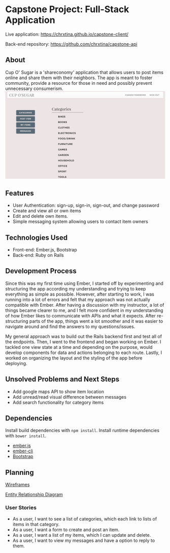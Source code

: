 # Capstone Project: Full-Stack Application

Live application: https://chrxtina.github.io/capstone-client/

Back-end repository: https://github.com/chrxtina/capstone-api

## About

Cup O' Sugar is a 'shareconomy' application that allows users to post items online and share them with their neighbors. The app is meant to foster community, provide a resource for those in need and possibly prevent unnecessary consumerism.
![Cup O' Sugar screenshot](/app/images/CupoSugarScreenshot.jpg)

## Features

* User Authentication: sign-up, sign-in, sign-out, and change password
* Create and view all or own items
* Edit and delete own items.
* Simple messaging system allowing users to contact item owners

## Technologies Used

* Front-end: Ember.js, Bootstrap
* Back-end: Ruby on Rails

## Development Process

Since this was my first time using Ember, I started off by experimenting and
structuring the app according my understanding and trying to keep everything as
simple as possible. However, after starting to work, I was running into a lot
of errors and felt that my approach was not actually compatible with Ember.
After having a discussion with my instructor, a lot of things became clearer to
me, and I felt more confident in my understanding of how Ember likes to
communicate with APIs and what it expects. After re-structuring parts of the
app, things went a lot smoother and it was easier to navigate around and find
the answers to my questions/issues.

My general approach was to build out the Rails backend first and test all of the
endpoints. Then, I went to the frontend and began working on Ember. I tackled
one view state at a time and depending on the purpose, would develop components
for data and actions belonging to each route. Lastly, I worked on organizing
the layout and the styling of the app before deploying.

## Unsolved Problems and Next Steps

* Add google maps API to show item location
* Add unread/read visual difference between messages
* Add search functionality for category items

## Dependencies

Install build dependencies with `npm install`. Install runtime dependencies with
`bower install`.

-   [ember.js](http://emberjs.com/)
-   [ember-cli](http://www.ember-cli.com/)
-   [Bootstrap](http://getbootstrap.com)

## Planning

[Wireframes](https://drive.google.com/file/d/0B9I6LEzstvUqRlN3eHlrdHhmWUtSVExEQ3FMckpPaUZKRVZz/view?usp=sharing)

[Entity Relationship Diagram](https://docs.google.com/drawings/d/1GDq22b-j0gjaDgGtHtdWZpjNpgdO7GIeCxyDb_tnpUk/edit?usp=sharing)

### User Stories
- As a user, I want to see a list of categories, which each link to lists of items in that category.
- As a user, I want a form to create and post an item.
- As a user, I want a list of my items, which I can update and delete.
- As a user, I want to view my messages and have a option to reply to them.
